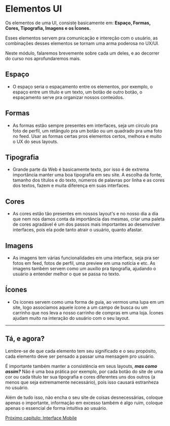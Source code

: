 # Elementos UI

Os elementos de uma UI, consiste basicamente em: **Espaço, Formas, Cores, Tipografia, Imagens e os Ícones.**

Esses elementos servem pra comunicação e intereção com o usuário, as combinações desses elementos se tornam uma arma poderosa no UX/UI.

Neste módulo, falaremos brevemente sobre cada um deles, e ao decorrer do curso nos aprofundaremos mais.

## Espaço

 - O espaço seria o espaçamento entre os elementos, por exemplo, o espaço entre um título e um texto, um botão de outro botão, o espaçamento serve pra organizar nossos conteúdos.

## Formas

- As formas estão sempre presentes em interfaces, seja um círculo pra foto de perfil, um retângulo pra um botão ou um quadrado pra uma foto no feed. Usar as formas certas pros elementos certos, melhora e muito o UX do seus layouts.

## Tipografia

- Grande parte da Web é basicamente texto, por isso é de extrema importância manter uma boa tipografia em seu site. A escolha da fonte, tamanho dos títulos e do texto, números de palavras por linha e as cores dos textos, fazem e muita diferença em suas interfaces. 

## Cores

- As cores estão tão presentes em nossos layout's e no nosso dia a dia que nem nos damos conta da importância das mesmas, criar uma paleta de cores agradável é um dos passos mais importantes ao desenvolver interfaces, pois ela pode tanto atrair o usuário, quanto afastar. 

## Imagens

- As imagens tem várias funcionalidades em uma interface, seja pra ser fotos em feed, fotos de perfil, uma preview em uma notícia e etc. As imagens também servem como um auxílio pra tipografia, ajudando o usuário a entender melhor o que se passa no texto.

## Ícones

- Os ícones servem como uma forma de guia, ao vermos uma lupa em um site, logo associamos aquele ícone a um campo de busca ou um carrinho que nos leva a nosso carrinho de compras em uma loja. Ícones ajudam muito na interação do usuário com o seu layout.

---

## Tá, e agora?

Lembre-se de que cada elemento tem seu significado e o seu propósito, cada elemento deve ser pensado a passar uma mensagem pro usuário.   

É importante também manter a consistência em seus layouts, ***mas como assim?*** Não é uma boa prática por exemplo, por cada botão do site de uma cor ou cada título ter sua tipografia e cores diferentes uns dos outros (a menos que seja extremamente necessário), pois isso causará estranheza no usuário. 

Além de tudo isso, não encha o seu site de coisas desnecessárias, coloque apenas o importante, informação em excesso também é algo ruim, coloque apenas o essencial de forma intuitiva ao usuário. 

[Próximo capítulo: Interface Mobile](./4-Interface-Mobile.md)